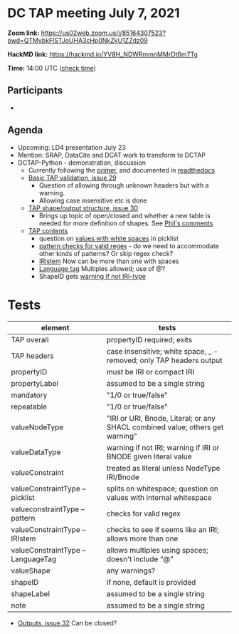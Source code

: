 # DC TAP meeting July 7, 2021

**Zoom link:** https://us02web.zoom.us/j/85164307523?pwd=QTMybkFlSTJoUHA3cHp0NkZkU1ZZdz09

**HackMD link:** https://hackmd.io/YV8H_NDWRmmnMMrDt6m7Tg

**Time:** 14:00 UTC ([check time](https://www.timeanddate.com/worldclock/fixedtime.html?msg=DC+TAP&iso=20210707T14&p1=%3A&ah=1))



## Participants
*

## Agenda

* Upcoming: LD4 presentation July 23
* Mention: SRAP, DataCite and DCAT work to transform to DCTAP
* DCTAP-Python - demonstration, discussion
    * Currently following the [primer](https://github.com/dcmi/dctap/blob/main/TAPprimer.md), and documented in [readthedocs](https://dctap-python.readthedocs.io/en/latest/)
    * [Basic TAP validation, issue 29](https://github.com/dcmi/dctap/issues/29) 
        * Question of allowing through unknown headers but with a warning. 
        * Allowing case insensitive etc is done
    * [TAP shape/output structure, issue 30](https://github.com/dcmi/dctap/issues/29)
        * Brings up topic of open/closed and whether a new table is needed for more definition of shapes. See [Phil's comments](https://github.com/dcmi/dctap/issues/30#issuecomment-858827013)
    * [TAP contents](https://github.com/dcmi/dctap/issues/31)
        * question on [values with white spaces](https://dctap-python.readthedocs.io/en/latest/elements/valueConstraintType/Picklist/index.html) in picklist
        * [pattern checks for valid regex](https://dctap-python.readthedocs.io/en/latest/elements/valueConstraintType/Pattern/index.html) - do we need to accommodate other kinds of patterns? Or skip regex check?
        * [IRIstem](https://dctap-python.readthedocs.io/en/latest/elements/valueConstraintType/IRIStem/index.html) Now can be more than one with spaces
        * [Language tag](https://dctap-python.readthedocs.io/en/latest/elements/valueConstraintType/LanguageTag/index.html) Multiples allowed; use of @?
        * ShapeID gets [warning if not IRI-type](https://dctap-python.readthedocs.io/en/latest/elements/shapeID/index.html)

# Tests

|element|tests|
|----|----|
|TAP overall|propertyID required; exits|
|TAP headers|case insensitive; white space, _ - removed; only TAP headers output|
|propertyID|must be IRI or compact IRI|
|propertyLabel|assumed to be a single string|
|mandatory|"1/0 or true/false"|
|repeatable|"1/0 or true/false"|
|valueNodeType|"IRI or URI, Bnode, Literal; or any SHACL combined value; others get warning"|
|valueDataType|warning if not IRI; warning if IRI or BNODE given literal value|
|valueConstraint|treated as literal unless NodeType IRI/Bnode|
|valueConstraintType – picklist|splits on whitespace; question on values with internal whitespace|
|valueconstraintType – pattern|checks for valid regex|
|valueConstraintType – IRIstem|checks to see if seems like an IRI; allows more than one|
|valueConstraintType – LanguageTag|allows multiples using spaces; doesn't include “@”|
|valueShape|any warnings?|
|shapeID|if none, default is provided|
|shapeLabel|assumed to be a single string|
|note|assumed to be a single string|

* [Outputs, issue 32](https://github.com/dcmi/dctap/issues/32) Can be closed?
